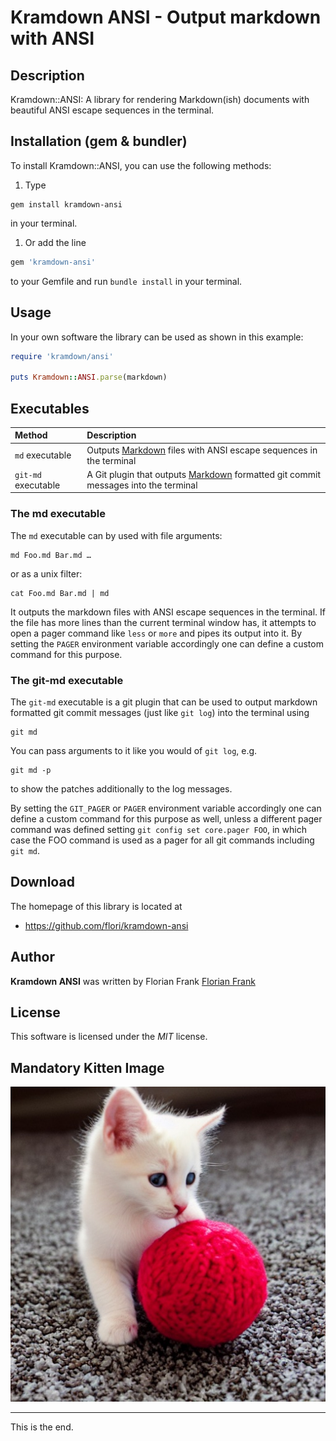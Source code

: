 # Kramdown ANSI - Output markdown with ANSI

## Description

Kramdown::ANSI: A library for rendering Markdown(ish) documents with beautiful
ANSI escape sequences in the terminal.

## Installation (gem &amp; bundler)

To install Kramdown::ANSI, you can use the following methods:

1. Type

```shell
gem install kramdown-ansi
```

in your terminal.

1. Or add the line

```ruby
gem 'kramdown-ansi'
```

to your Gemfile and run `bundle install` in your terminal.

## Usage

In your own software the library can be used as shown in this example:

```ruby
require 'kramdown/ansi'

puts Kramdown::ANSI.parse(markdown)
```

## Executables

| Method | Description |
| :----- | :---------- |
| `md` executable | Outputs [Markdown](https://spec.commonmark.org/current/) files with ANSI escape sequences in the terminal |
| `git-md` executable | A Git plugin that outputs [Markdown](https://spec.commonmark.org/current/) formatted git commit messages into the terminal |

### The md executable

The `md` executable can by used with file arguments:

```shell
md Foo.md Bar.md …
```

or as a unix filter:

```shell
cat Foo.md Bar.md | md
```

It outputs the markdown files with ANSI escape sequences in the terminal. If
the file has more lines than the current terminal window has, it attempts to
open a pager command like `less` or `more` and pipes its output into it.
By setting the `PAGER` environment variable accordingly one can define a custom
command for this purpose.

### The git-md executable

The `git-md` executable is a git plugin that can be used to output markdown
formatted git commit messages (just like `git log`) into the terminal using

```shell
git md
```

You can pass arguments to it like you would of `git log`, e.g.

```shell
git md -p
```

to show the patches additionally to the log messages.

By setting the `GIT_PAGER` or `PAGER` environment variable accordingly one can
define a custom command for this purpose as well, unless a different
pager command was defined setting `git config set core.pager FOO`, in which
case the FOO command is used as a pager for all git commands including `git
md`.

## Download

The homepage of this library is located at

* https://github.com/flori/kramdown-ansi

## Author

<b>Kramdown ANSI</b> was written by Florian Frank [Florian Frank](mailto:flori@ping.de)

## License

This software is licensed under the <i>MIT</i> license.

## Mandatory Kitten Image

![cat](spec/assets/kitten.jpg)

---

This is the end.
